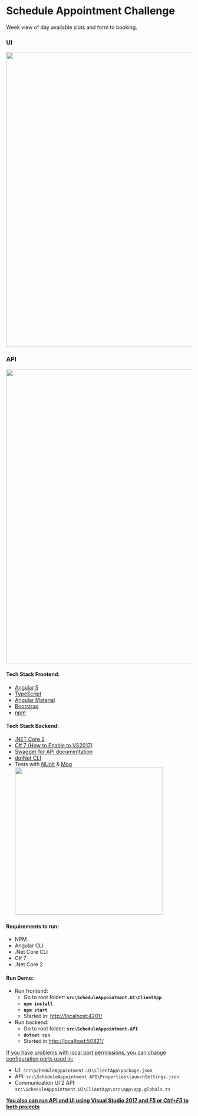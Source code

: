 # Schedule Appointment Challenge

Week view of day available slots and form to booking.

<h3>UI</h3>
<img width="800" src="https://github.com/josecuellar/ScheduleAppointment/blob/master/ReadmeImage2.jpg?raw=true" />

<h3>API</h3>
<img width="800" src="https://github.com/josecuellar/ScheduleAppointment/blob/master/ReadmeImage1.jpg?raw=true" />

<h4>Tech Stack Frontend:</h4>
<ul>
    <li><a href="https://angular.io/">Angular 5</a></li>
    <li><a href="https://www.typescriptlang.org/">TypeScript</a></li>
    <li><a href="https://material.angular.io/">Angular Material</a></li>
    <li><a href="https://getbootstrap.com/">Bootstrap</a></li>
    <li><a href="https://www.npmjs.com/">npm</a></li>
</ul>

<h4>Tech Stack Backend:</h4>
<ul>
    <li><a href="https://github.com/dotnet/core/blob/master/release-notes/download-archives/2.0.0-download.md">.NET Core 2</a></li>
    <li>
        <a href="https://msdn.microsoft.com/en-us/magazine/mt790184.aspx">C# 7 (<a href="https://blogs.msdn.microsoft.com/benjaminperkins/2017/03/23/how-to-enable-c-7-in-visual-studio-2017/">How to Enable to VS2017</a>)</a>
    </li>
    <li><a href="https://swagger.io/">Swagger for API documentation</a></li>
    <li><a href="https://github.com/dotnet/cli">dotNet CLI</a></li>
    <li>Tests with <a href="https://github.com/nunit/docs/wiki/.NET-Core-and-.NET-Standard">NUnit</a> & <a href="https://github.com/moq/moq4">Moq</a><br>
    <img width="400" src="http://github.com/josecuellar/ScheduleAppointment/blob/master/ReadmeImage3.jpg?raw=true">

</ul>

<h4>Requirements to run:</h4>
<ul>
    <li>NPM</li>
    <li>Angular CLI</li>
    <li>.Net Core CLI</li>
    <li>C# 7</li>
    <li>.Net Core 2</li>
</ul>
        

<h4>Run Demo:</h4>
<ul>
    <li>Run frontend:
        <ul>
            <li>Go to root folder: <code><b>src\ScheduleAppointment.UI\ClientApp</b></code></li>
            <li>
                <code><b>npm install</b></code>
            </li>
            <li>
                <code><b>npm start</b></code>
            </li>
            <li>Started in: <a href="http://localhost:4201/">http://localhost:4201/</a></li>
        </ul>
    </li>
    <li>Run backend:
        <ul>
            <li>Go to root folder: <code><b>src\ScheduleAppointment.API</b></code></li>
            <li>
                <code><b>dotnet run</b></code>
            </li>
            <li>Started in <a href="http://localhost:50821/">http://localhost:50821/</a></li>
        </ul>
    </li>
</ul>

<u>If you have problems with local port permissions, you can change configuration ports used in:</u>
<ul>
<li>
UI: <code>src\ScheduleAppointment.UI\ClientApp\package.json</code>
</li>
<li>
API: <code>src\ScheduleAppointment.API\Properties\launchSettings.json</code>
</li>
<li>
Communication UI 2 API:
<code>src\ScheduleAppointment.UI\ClientApp\src\app\app.globals.ts</code>
</li> 
</ul>

<u><b>You also can run API and UI using Visual Studio 2017 and <i>F5</i> or <i>Ctrl+F5</i> to both projects</b></u>

